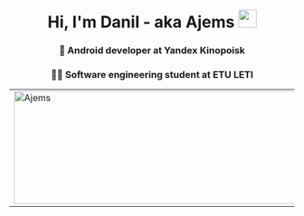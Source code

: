 <h1 align="center">
Hi, I'm Danil - aka Ajems
<img src="https://github.com/blackcater/blackcater/raw/main/images/Hi.gif" height="32"/>
</h1>
<h3 align="center">📱 Android developer at Yandex Kinopoisk</h3>
<h3 align="center">🧑‍🎓 Software engineering student at ETU LETI</h3>
 
<table>
  <tr>
    <td><img width="500" height="200" align = "top" src="https://github-readme-stats.vercel.app/api/top-langs?username=Ajems&exclude_repo=PhysicsETU&show_icons=true&locale=en&layout=compact&theme=dark" alt="Ajems" /></td>
     <td><img src="https://github-readme-stats.vercel.app/api?username=Ajems&show_icons=true&theme=dark" /></td>
  </tr>
</table>

